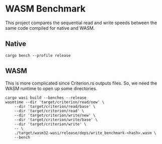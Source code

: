 # WASM Benchmark

This project compares the sequential read and write speeds between the same
code compiled for native and WASM.

## Native

```shell
cargo bench --profile release
```

## WASM

This is more complicated since Criterion.rs outputs files. So, we need the WASM
runtime to open up some directories.

```shell
cargo wasi build --benches --release
wasmtime --dir 'target/criterion/read/new' \
    --dir 'target/criterion/read/base' \
    --dir 'target/criterion/read' \
    --dir 'target/criterion/write/new' \
    --dir 'target/criterion/write/base' \
    --dir 'target/criterion/write' \
    -- \
    ./target/wasm32-wasi/release/deps/write_benchmark-<hash>.wasm \
    --bench
```
